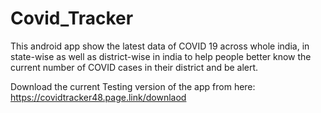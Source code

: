 # Covid_Tracker
This android app show the latest data of COVID 19 across whole india, in state-wise as well as district-wise in india to help people better know the current number of COVID cases in their district and be alert.


Download the current Testing version of the app from here: https://covidtracker48.page.link/downlaod
